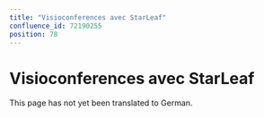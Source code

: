 ```yaml
---
title: "Visioconferences avec StarLeaf"
confluence_id: 72190255
position: 78
---
```

# Visioconferences avec StarLeaf


This page has not yet been translated to German.

